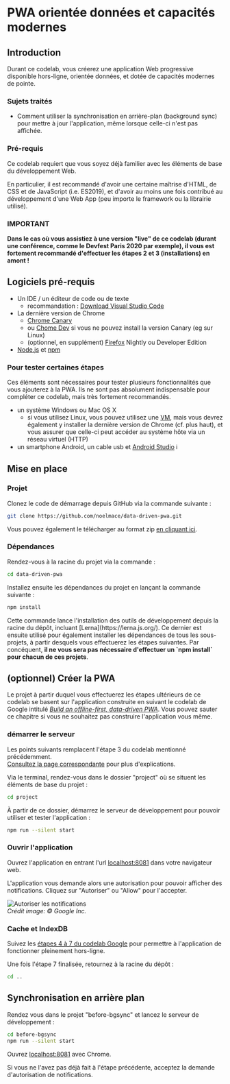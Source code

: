 # PWA orientée données et capacités modernes

## Introduction

Durant ce codelab, vous créerez une application Web progressive disponible hors-ligne, orientée données, et dotée de capacités modernes de pointe.

### Sujets traités

* Comment utiliser la synchronisation en arrière-plan (background sync) pour mettre à jour l'application, même lorsque celle-ci n'est pas affichée.

### Pré-requis

Ce codelab requiert que vous soyez déjà familier avec les éléments de base du développement Web.

En particulier, il est recommandé d'avoir une certaine maîtrise d'HTML, de CSS et de JavaScript (i.e. ES2019),
et d'avoir au moins une fois contribué au développement d'une Web App (peu importe le framework ou la librairie utilisé).

### IMPORTANT

<aside class="warning">
  <b>Dans le cas où vous assistiez à une version "live" de ce codelab (durant une conférence, comme le Devfest Paris 2020 par exemple), il vous est fortement recommandé d'effectuer les étapes 2 et 3 (installations) en amont !</b>
</aside>

## Logiciels pré-requis

* Un IDE / un éditeur de code ou de texte
  * recommandation : [Download Visual Studio Code](https://code.visualstudio.com/)
* La dernière version de Chrome
  * [Chrome Canary](https://www.google.com/chrome/canary/)
  * ou [Chome Dev](https://www.google.com/chrome/dev/) si vous ne pouvez install la version Canary (eg sur Linux)
  * (optionnel, en supplément) [Firefox](https://www.mozilla.org/fr/firefox/channel/desktop/#nightly) Nightly ou Developer Edition
* [Node.js](https://nodejs.org/en/) et [npm](https://www.npmjs.com/)

### Pour tester certaines étapes

<aside class="notice">
  Ces éléments sont nécessaires pour tester plusieurs fonctionnalités que vous ajouterez à la PWA. Ils ne sont pas absolument indispensable pour compléter ce codelab, mais très fortement recommandés.
</aside>

* un système Windows ou Mac OS X
  * si vous utilisez Linux, vous pouvez utilisez une [VM](https://developer.microsoft.com/en-us/windows/downloads/virtual-machines/), mais vous devrez également y installer la dernière version de Chrome (cf. plus haut), et vous assurer que celle-ci peut accéder au système hôte via un réseau virtuel (HTTP)
* un smartphone Android, un cable usb et [Android Studio](https://developer.android.com/studio) ℹ️

## Mise en place

### Projet

Clonez le code de démarrage depuis GitHub via la commande suivante :

```bash
git clone https://github.com/noelmace/data-driven-pwa.git
```

Vous pouvez également le télécharger au format zip [en cliquant ici](https://github.com/noelmace/data-driven-pwa/archive/master.zip).

### Dépendances

Rendez-vous à la racine du projet via la commande :

```bash
cd data-driven-pwa
```

Installez ensuite les dépendances du projet en lançant la commande suivante :

```bash
npm install
```

<aside class="special">
  Cette commande lance l'installation des outils de développement depuis la racine du dépôt, incluant [Lerna](https://lerna.js.org/). Ce dernier est ensuite utilisé pour également installer les dépendances de tous les sous-projets, à partir desquels vous effectuerez les étapes suivantes. Par concéquent, <b>il ne vous sera pas nécessaire d'effectuer un `npm install` pour chacun de ces projets</b>.
</aside>

## (optionnel) Créer la PWA

<aside class="special">
  Le projet à partir duquel vous effectuerez les étapes ultérieurs de ce codelab se basent sur l'application construite en suivant le codelab de Google intitulé <a href="https://codelabs.developers.google.com/codelabs/workbox-indexeddb" target="_blank" rel="noopener noreferrer"><i>Build an offline-first, data-driven PWA</i></a>. Vous pouvez sauter ce chapitre si vous ne souhaitez pas construire l'application vous même.
</aside>

### démarrer le serveur

<aside class="notice">
  Les points suivants remplacent l'étape 3 du codelab mentionné précédemment.<br>
  <a href="https://codelabs.developers.google.com/codelabs/workbox-indexeddb/#2" target="_blank" rel="noopener noreferrer">Consultez la page correspondante</a> pour plus d'explications.
</aside>

Via le terminal, rendez-vous dans le dossier "project" où se situent les éléments de base du projet :

```bash
cd project
```

À partir de ce dossier, démarrez le serveur de développement pour pouvoir utiliser et tester l'application :

```bash
npm run --silent start
```

### Ouvrir l'application

Ouvrez l'application en entrant l'url [localhost:8081](http://localhost:8081) dans votre navigateur web.

L'application vous demande alors une autorisation pour pouvoir afficher des notifications. Cliquez sur "Autoriser" ou "Allow" pour l'accepter.

![Autoriser les notifications](https://codelabs.developers.google.com/codelabs/workbox-indexeddb/img/9ca6ac4aededfba6.png) \
_Crédit image: ©️ Google Inc._

### Cache et IndexDB

Suivez les <a href="https://codelabs.developers.google.com/codelabs/workbox-indexeddb/#3" target="_blank" rel="noopener noreferrer">étapes 4 à 7 du codelab Google</a> pour permettre à l'application de fonctionner pleinement hors-ligne.

Une fois l'étape 7 finalisée, retournez à la racine du dépôt :

```bash
cd ..
```

## Synchronisation en arrière plan

Rendez vous dans le projet "before-bgsync" et lancez le serveur de développement :

```bash
cd before-bgsync
npm run --silent start
```

Ouvrez [localhost:8081](http://localhost:8081) avec Chrome.

<aside class="warning">
  Si vous ne l'avez pas déjà fait à l'étape précédente, acceptez la demande d'autorisation de notifications.
</aside>
